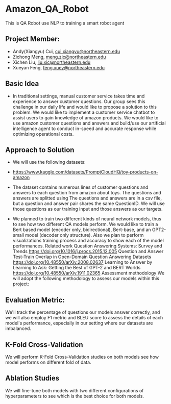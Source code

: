 # Amazon_QA_Robot
This is QA Robot use NLP to training a smart robot agent

## Project Member:
- Andy(Xiangyu) Cui, cui.xiangyu@northeastern.edu
- Zichong Meng, meng.zic@northeastern.edu
- Xichen Liu, liu.xic@northeastern.edu
- Xueyan Feng, feng.xuey@northeastern.edu

## Basic Idea
- In traditional settings, manual customer service takes time and experience to answer customer questions. Our group sees this challenge in our daily life and would like to propose a solution to   this problem. We would like to implement a customer service chatbot to assist users to gain knowledge of amazon products. We would like to use amazon customer questions and answers and           build/use our artificial intelligence agent to conduct in-speed and accurate response while optimizing operational costs.

## Approach to Solution
- We will use the following datasets:
- https://www.kaggle.com/datasets/PromptCloudHQ/toy-products-on-amazon

- The dataset contains numerous lines of customer questions and answers to each question from amazon about toys. The questions and answers are splitted using  The questions and answers are in a csv file, but a question and answer pair shares the same QuestionID. We will use those questions as our training input and those answers as our targets. 

- We planned to train two different kinds of neural network models, thus to see how two different QA models perform. We would like to train a Bert based model (encoder only, bidirectional), Bert-base, and an GPT2-small model (decoder only structure).
Also we plan to perform visualizations training process and accuracy to show each of the model performances.
Related work
Question Answering Systems: Survey and Trends
https://doi.org/10.1016/j.procs.2015.12.005
Question and Answer Test-Train Overlap in Open-Domain Question Answering Datasets
https://doi.org/10.48550/arXiv.2008.02637
Learning to Answer by Learning to Ask: Getting the Best of GPT-2 and BERT Worlds
https://doi.org/10.48550/arXiv.1911.02365
Assessment methodology
We will adopt the following methodology to assess our models within this project:

## Evaluation Metric:
We'll track the percentage of questions our models answer correctly, and we will also employ F1 metric and BLEU score to assess the details of each model's performance, especially in our setting where our datasets are imbalanced.

## K-Fold Cross-Validation
We will perform K-Fold Cross-Validation studies on both models see how model performs on different fold of data.

## Ablation Studies
We will fine-tune both models with two different configurations of hyperparameters to see which is the best choice for both models.